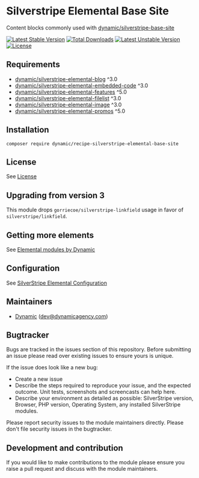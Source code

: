 # Silverstripe Elemental Base Site

Content blocks commonly used with [dynamic/silverstripe-base-site](https://github.com/dynamic/silverstripe-base-site)

[![Latest Stable Version](https://poser.pugx.org/dynamic/recipe-silverstripe-elemental-base-site/v/stable)](https://packagist.org/packages/dynamic/recipe-silverstripe-elemental-base-site)
[![Total Downloads](https://poser.pugx.org/dynamic/recipe-silverstripe-elemental-base-site/downloads)](https://packagist.org/packages/dynamic/recipe-silverstripe-elemental-base-site)
[![Latest Unstable Version](https://poser.pugx.org/dynamic/recipe-silverstripe-elemental-base-site/v/unstable)](https://packagist.org/packages/dynamic/recipe-silverstripe-elemental-base-site)
[![License](https://poser.pugx.org/dynamic/recipe-silverstripe-elemental-base-site/license)](https://packagist.org/packages/dynamic/recipe-silverstripe-elemental-base-site)


## Requirements

* [dynamic/silverstripe-elemental-blog](https://github.com/dynamic/silverstripe-elemental-blog) ^3.0
* [dynamic/silverstripe-elemental-embedded-code](https://github.com/dynamic/silverstripe-elemental-embedded-code) ^3.0
* [dynamic/silverstripe-elemental-features](https://github.com/dynamic/silverstripe-elemental-features) ^5.0
* [dynamic/silverstripe-elemental-filelist](https://github.com/dynamic/silverstripe-elemental-filelist) ^3.0
* [dynamic/silverstripe-elemental-image](https://github.com/dynamic/silverstripe-elemental-image) ^3.0
* [dynamic/silverstripe-elemental-promos](https://github.com/dynamic/silverstripe-elemental-promos) ^5.0

## Installation

```
composer require dynamic/recipe-silverstripe-elemental-base-site
```

## License
See [License](license.md)

## Upgrading from version 3

This module drops `gorriecoe/silverstripe-linkfield` usage in favor of `silverstripe/linkfield`.

## Getting more elements

See [Elemental modules by Dynamic](https://github.com/orgs/dynamic/repositories?q=elemental&type=all&language=&sort=)

## Configuration

See [SilverStripe Elemental Configuration](https://github.com/dnadesign/silverstripe-elemental#configuration)


## Maintainers
 *  [Dynamic](https://www.dynamicagency.com) (<dev@dynamicagency.com>)

## Bugtracker
Bugs are tracked in the issues section of this repository. Before submitting an issue please read over
existing issues to ensure yours is unique.

If the issue does look like a new bug:

 - Create a new issue
 - Describe the steps required to reproduce your issue, and the expected outcome. Unit tests, screenshots
 and screencasts can help here.
 - Describe your environment as detailed as possible: SilverStripe version, Browser, PHP version,
 Operating System, any installed SilverStripe modules.

Please report security issues to the module maintainers directly. Please don't file security issues in the bugtracker.

## Development and contribution
If you would like to make contributions to the module please ensure you raise a pull request and discuss with the module maintainers.

